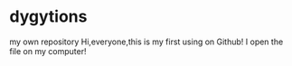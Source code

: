 # dygytions
my own repository
Hi,everyone,this is my first using on Github!
I open the file on my computer!